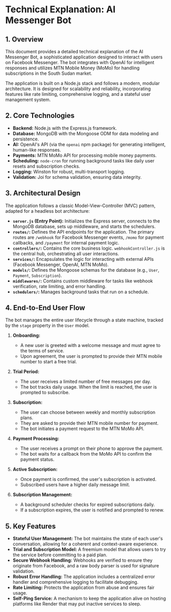 # Technical Explanation: AI Messenger Bot

## 1. Overview

This document provides a detailed technical explanation of the AI Messenger Bot, a sophisticated application designed to interact with users on Facebook Messenger. The bot integrates with OpenAI for intelligent responses and utilizes MTN Mobile Money (MoMo) for handling subscriptions in the South Sudan market.

The application is built on a Node.js stack and follows a modern, modular architecture. It is designed for scalability and reliability, incorporating features like rate limiting, comprehensive logging, and a stateful user management system.

## 2. Core Technologies

- **Backend:** Node.js with the Express.js framework.
- **Database:** MongoDB with the Mongoose ODM for data modeling and persistence.
- **AI:** OpenAI's API (via the `openai` npm package) for generating intelligent, human-like responses.
- **Payments:** MTN MoMo API for processing mobile money payments.
- **Scheduling:** `node-cron` for running background tasks like daily user resets and subscription checks.
- **Logging:** Winston for robust, multi-transport logging.
- **Validation:** Joi for schema validation, ensuring data integrity.

## 3. Architectural Design

The application follows a classic Model-View-Controller (MVC) pattern, adapted for a headless bot architecture:

- **`server.js` (Entry Point):** Initializes the Express server, connects to the MongoDB database, sets up middleware, and starts the schedulers.
- **`routes/`:** Defines the API endpoints for the application. The primary routes are `/webhook` for Facebook Messenger events, `/momo` for payment callbacks, and `/payment` for internal payment logic.
- **`controllers/`:** Contains the core business logic. `webhookController.js` is the central hub, orchestrating all user interactions.
- **`services/`:** Encapsulates the logic for interacting with external APIs (Facebook Messenger, OpenAI, MTN MoMo).
- **`models/`:** Defines the Mongoose schemas for the database (e.g., `User`, `Payment`, `Subscription`).
- **`middlewares/`:** Contains custom middleware for tasks like webhook verification, rate limiting, and error handling.
- **`schedulers/`:** Manages background tasks that run on a schedule.

## 4. End-to-End User Flow

The bot manages the entire user lifecycle through a state machine, tracked by the `stage` property in the `User` model.

1.  **Onboarding:**
    *   A new user is greeted with a welcome message and must agree to the terms of service.
    *   Upon agreement, the user is prompted to provide their MTN mobile number to start a free trial.

2.  **Trial Period:**
    *   The user receives a limited number of free messages per day.
    *   The bot tracks daily usage. When the limit is reached, the user is prompted to subscribe.

3.  **Subscription:**
    *   The user can choose between weekly and monthly subscription plans.
    *   They are asked to provide their MTN mobile number for payment.
    *   The bot initiates a payment request to the MTN MoMo API.

4.  **Payment Processing:**
    *   The user receives a prompt on their phone to approve the payment.
    *   The bot waits for a callback from the MoMo API to confirm the payment status.

5.  **Active Subscription:**
    *   Once payment is confirmed, the user's subscription is activated.
    *   Subscribed users have a higher daily message limit.

6.  **Subscription Management:**
    *   A background scheduler checks for expired subscriptions daily.
    *   If a subscription expires, the user is notified and prompted to renew.

## 5. Key Features

- **Stateful User Management:** The bot maintains the state of each user's conversation, allowing for a coherent and context-aware experience.
- **Trial and Subscription Model:** A freemium model that allows users to try the service before committing to a paid plan.
- **Secure Webhook Handling:** Webhooks are verified to ensure they originate from Facebook, and a raw body parser is used for signature validation.
- **Robust Error Handling:** The application includes a centralized error handler and comprehensive logging to facilitate debugging.
- **Rate Limiting:** Protects the application from abuse and ensures fair usage.
- **Self-Ping Service:** A mechanism to keep the application alive on hosting platforms like Render that may put inactive services to sleep.
